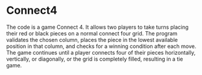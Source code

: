 # Connect4
The code is a game Connect 4. It allows two players to take turns placing their red or black pieces on a normal connect four grid. The program validates the chosen column, places the piece in the lowest available position in that column, and checks for a winning condition after each move. The game continues until a player connects four of their pieces horizontally, vertically, or diagonally, or the grid is completely filled, resulting in a tie game.
